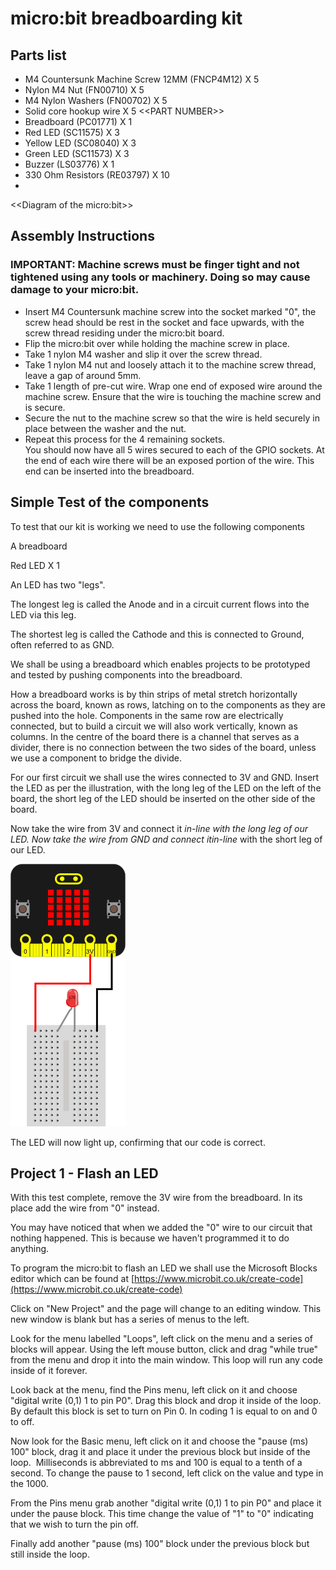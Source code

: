 # micro:bit breadboarding kit

## Parts list

* M4 Countersunk Machine Screw 12MM (FNCP4M12) X 5  
* Nylon M4 Nut (FN00710) X 5  
* M4 Nylon Washers (FN00702) X 5  
* Solid core hookup wire X 5 <<PART NUMBER\>\>
* Breadboard (PC01771) X 1
* Red LED (SC11575) X 3
* Yellow LED (SC08040) X 3
* Green LED (SC11573) X 3
* Buzzer (LS03776) X 1
* 330 Ohm Resistors (RE03797) X 10 
*   
<<Diagram of the micro:bit\>\>

## Assembly Instructions  

### IMPORTANT: Machine screws must be finger tight and not tightened using any tools or machinery. Doing so may cause damage to your micro:bit.  

* Insert M4 Countersunk machine screw into the socket marked "0", the screw head should be rest in the socket and face upwards, with the screw thread residing under the micro:bit board.  
* Flip the micro:bit over while holding the machine screw in place.  
* Take 1 nylon M4 washer and slip it over the screw thread.  
* Take 1 nylon M4 nut and loosely attach it to the machine screw thread, leave a gap of around 5mm.  
* Take 1 length of pre-cut wire. Wrap one end of exposed wire around the machine screw. Ensure that the wire is touching the machine screw and is secure.  
* Secure the nut to the machine screw so that the wire is held securely in place between the washer and the nut.  
* Repeat this process for the 4 remaining sockets.  
You should now have all 5 wires secured to each of the GPIO sockets. At the end of each wire there will be an exposed portion of the wire. This end can be inserted into the breadboard.  

## Simple Test of the components  
To test that our kit is working we need to use the following components

A breadboard

Red LED X 1

  
An LED has two "legs".

The longest leg is called the Anode and in a circuit current flows into the LED via this leg.

The shortest leg is called the Cathode and this is connected to Ground, often referred to as GND.

  
We shall be using a breadboard which enables projects to be prototyped and tested by pushing components into the breadboard. 

How a breadboard works is by thin strips of metal stretch horizontally across the board, known as rows, latching on to the components as they are pushed into the hole. Components in the same row are electrically connected, but to build a circuit we will also work vertically, known as columns. In the centre of the board there is a channel that serves as a divider, there is no connection between the two sides of the board, unless we use a component to bridge the divide.

For our first circuit we shall use the wires connected to 3V and GND. Insert the LED as per the illustration, with the long leg of the LED on the left of the board, the short leg of the LED should be inserted on the other side of the board.

Now take the wire from 3V and connect it *in-line *with the long leg of our LED. Now take the wire from GND and connect it*in-line* with the short leg of our LED.

![alt](https://github.com/lesp/Microbit_Kit/blob/master/Hardware_Test.png) 

The LED will now light up, confirming that our code is correct.

## Project 1 - Flash an LED  

With this test complete, remove the 3V wire from the breadboard. In its place add the wire from "0" instead.

You may have noticed that when we added the "0" wire to our circuit that nothing happened. This is because we haven't programmed it to do anything.

To program the micro:bit to flash an LED we shall use the Microsoft Blocks editor which can be found at [https://www.microbit.co.uk/create-code](https://www.microbit.co.uk/create-code) 

Click on "New Project" and the page will change to an editing window. This new window is blank but has a series of menus to the left.

Look for the menu labelled "Loops", left click on the menu and a series of blocks will appear. Using the left mouse button, click and drag "while true" from the menu and drop it into the main window. This loop will run any code inside of it forever.

Look back at the menu, find the Pins menu, left click on it and choose "digital write (0,1) 1 to pin P0". Drag this block and drop it inside of the loop. By default this block is set to turn on Pin 0\. In coding 1 is equal to on and 0 to off.

Now look for the Basic menu, left click on it and choose the "pause (ms) 100" block, drag it and place it under the previous block but inside of the loop.  Milliseconds is abbreviated to ms and 100 is equal to a tenth of a second. To change the pause to 1 second, left click on the value and type in the 1000\.

From the Pins menu grab another "digital write (0,1) 1 to pin P0" and place it under the pause block. This time change the value of "1" to "0" indicating that we wish to turn the pin off.

Finally add another "pause (ms) 100" block under the previous block but still inside the loop.